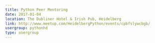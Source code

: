 ```yaml
---
title: Python Peer Mentoring
date: 2017-01-04
location: The Dubliner Hotel & Irish Pub, Heidelberg
link: http://www.meetup.com/HeidelbergPython/events/cpbfslywcbgb/
usergroup: pythonhd
type: usergroup
---
```

